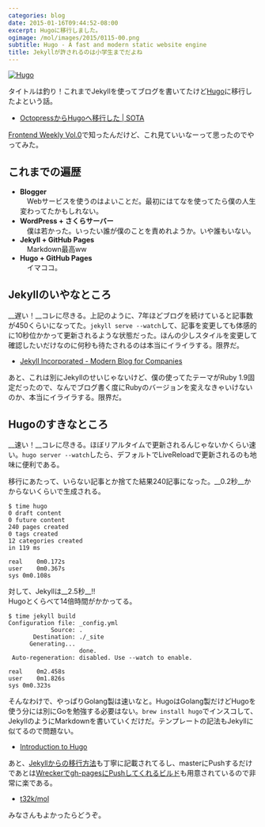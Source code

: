 ```yaml
---
categories: blog
date: 2015-01-16T09:44:52-08:00
excerpt: Hugoに移行しました。
ogimage: /mol/images/2015/0115-00.png
subtitle: Hugo - A fast and modern static website engine
title: Jekyllが許されるのは小学生までだよね
---
```


[![Hugo](/mol/images/2015/0115-01.png)](http://gohugo.io/)

タイトルは釣り！これまでJekyllを使ってブログを書いてたけど[Hugo](http://gohugo.io/)に移行したよという話。

+ [OctopressからHugoへ移行した | SOTA](http://deeeet.com/writing/2014/12/25/hugo/)

[Frontend Weekly Vol.0](/mol/log/frontend-weekly/)で知ったんだけど、これ見ていいなーって思ったのでやってみた。

## これまでの遍歴

+ __Blogger__  
　Webサービスを使うのはよいことだ。最初にはてなを使ってたら僕の人生変わってたかもしれない。
+ __WordPress + さくらサーバー__  
　僕は若かった。いったい誰が僕のことを責めれようか。いや誰もいない。
+ __Jekyll + GitHub Pages__  
　Markdown最高ww
+ __Hugo + GitHub Pages__  
　イマココ。

## Jekyllのいやなところ

__遅い！__コレに尽きる。上記のように、7年ほどブログを続けていると記事数が450くらいになってた。`jekyll serve --watch`して、記事を変更しても体感的に10秒位かかって更新されるような状態だった。ほんの少しスタイルを変更して確認したいだけなのに何秒も待たされるのは本当にイライラする。限界だ。

+ [Jekyll Incorporated - Modern Blog for Companies](http://incorporated.sendtoinc.com/)

あと、これは別にJekyllのせいじゃないけど、僕の使ってたテーマがRuby 1.9固定だったので、なんでブログ書く度にRubyのバージョンを変えなきゃいけないのか、本当にイライラする。限界だ。

## Hugoのすきなところ

__速い！__コレに尽きる。ほぼリアルタイムで更新されるんじゃないかくらい速い。`hugo server --watch`したら、デフォルトでLiveReloadで更新されるのも地味に便利である。

移行にあたって、いらない記事とか捨てた結果240記事になった。__0.2秒__かからないくらいで生成される。

```shell
$ time hugo
0 draft content
0 future content
240 pages created
0 tags created
12 categories created
in 119 ms

real	0m0.172s
user	0m0.367s
sys	0m0.108s
```
対して、Jekyllは__2.5秒__!!  
Hugoとくらべて14倍時間がかかってる。

```shell
$ time jekyll build
Configuration file: _config.yml
            Source: .
       Destination: ./_site
      Generating...
                    done.
 Auto-regeneration: disabled. Use --watch to enable.

real	0m2.458s
user	0m1.826s
sys	0m0.323s
```

そんなわけで、やっぱりGolang製は速いなと。HugoはGolang製だけどHugoを使う分には別にGoを勉強する必要はない。`brew install hugo`でインスコして、JekyllのようにMarkdownを書いていくだけだ。テンプレートの記法もJekyllに似てるので問題ない。

+ [Introduction to Hugo](http://gohugo.io/overview/introduction/)

あと、[Jekyllからの移行方法](http://gohugo.io/tutorials/migrate-from-jekyll/)も丁寧に記載されてるし、masterにPushするだけであとは[Wreckerでgh-pagesにPushしてくれるビルド](http://gohugo.io/tutorials/automated-deployments/)も用意されているので非常に楽である。

+ [t32k/mol](https://github.com/t32k/mol)

みなさんもよかったらどうぞ。



